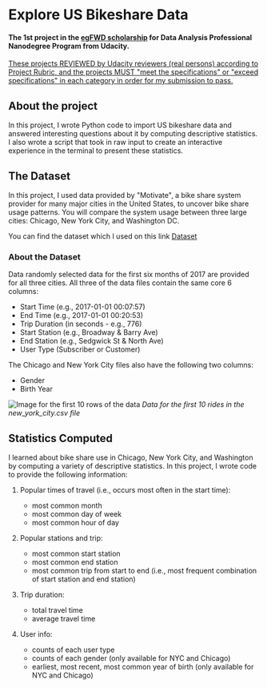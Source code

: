 # Explore US Bikeshare Data
#### The 1st project in the [egFWD scholarship](https://egfwd.com) for Data Analysis **Professional** Nanodegree Program from Udacity.
<ins>These projects REVIEWED by Udacity reviewers (real persons) according to Project Rubric, and the projects MUST "meet the specifications" or "exceed specifications" in each category in order for my submission to pass.</ins>

## About the project
In this project, I wrote Python code to import US bikeshare data and answered interesting questions about it by computing descriptive statistics. I also wrote a script that took in raw input to create an interactive experience in the terminal to present these statistics.

## The Dataset
In this project, I used data provided by "Motivate", a bike share system provider for many major cities in the United States, to uncover bike share usage patterns. You will compare the system usage between three large cities: Chicago, New York City, and Washington DC.

You can find the dataset which I used on this link [Dataset](https://video.udacity-data.com/topher/2018/August/5b7b7aca_bikeshare-2/bikeshare-2.zip)

### About the Dataset
Data randomly selected data for the first six months of 2017 are provided for all three cities. All three of the data files contain the same core 6 columns:
- Start Time (e.g., 2017-01-01 00:07:57)
- End Time (e.g., 2017-01-01 00:20:53)
- Trip Duration (in seconds - e.g., 776)
- Start Station (e.g., Broadway & Barry Ave)
- End Station (e.g., Sedgwick St & North Ave)
- User Type (Subscriber or Customer)

The Chicago and New York City files also have the following two columns:
- Gender
- Birth Year

![Image for the first 10 rows of the data](https://video.udacity-data.com/topher/2018/March/5aa771dc_nyc-data/nyc-data.png)
*Data for the first 10 rides in the new_york_city.csv file*

## Statistics Computed
I learned about bike share use in Chicago, New York City, and Washington by computing a variety of descriptive statistics. In this project, I wrote code to provide the following information:

1. Popular times of travel (i.e., occurs most often in the start time):
    - most common month
    - most common day of week
    - most common hour of day

2. Popular stations and trip:
    - most common start station
    - most common end station
    - most common trip from start to end (i.e., most frequent combination of start station and end station)

3. Trip duration:
    - total travel time
    - average travel time

4. User info:
    - counts of each user type
    - counts of each gender (only available for NYC and Chicago)
    - earliest, most recent, most common year of birth (only available for NYC and Chicago)


